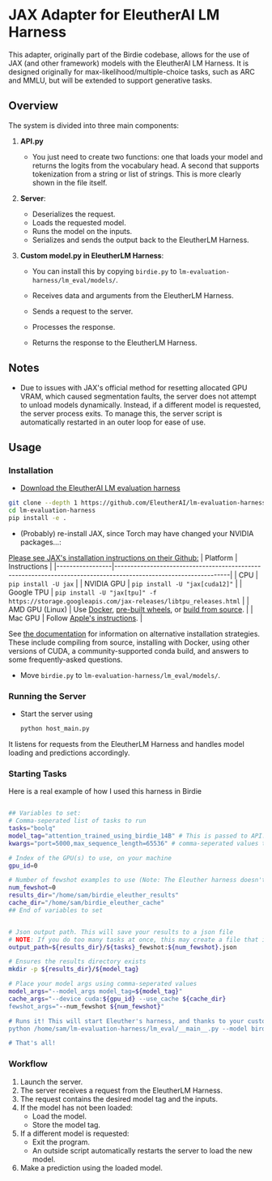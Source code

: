 # JAX Adapter for EleutherAI LM Harness

This adapter, originally part of the Birdie codebase, allows for the use of JAX (and other framework) models with the EleutherAI LM Harness. It is designed originally for max-likelihood/multiple-choice tasks, such as ARC and MMLU, but will be extended to support generative tasks.

## Overview

The system is divided into three main components:

1. **API.py**
   - You just need to create two functions: one that loads your model and returns the logits from the vocabulary head. A second that supports tokenization from a string or list of strings. This is more clearly shown in the file itself.
1. **Server**:
    - Deserializes the request.
    - Loads the requested model.
    - Runs the model on the inputs.
    - Serializes and sends the output back to the EleutherLM Harness.

2. **Custom model.py in EleutherLM Harness**:
   - You can install this by copying `birdie.py` to `lm-evaluation-harness/lm_eval/models/`.

    - Receives data and arguments from the EleutherLM Harness.
    - Sends a request to the server.
    - Processes the response.
    - Returns the response to the EleutherLM Harness.

## Notes

- Due to issues with JAX's official method for resetting allocated GPU VRAM, which caused segmentation faults, the server does not attempt to unload models dynamically. Instead, if a different model is requested, the server process exits. To manage this, the server script is automatically restarted in an outer loop for ease of use.

## Usage

### Installation

- [Download the EleutherAI LM evaluation harness](https://github.com/EleutherAI/lm-evaluation-harness)
```bash
git clone --depth 1 https://github.com/EleutherAI/lm-evaluation-harness
cd lm-evaluation-harness
pip install -e .
```

- (Probably) re-install JAX, since Torch may have changed your NVIDIA packages...:

[Please see JAX's installation instructions on their Github:](https://github.com/jax-ml/jax?tab=readme-ov-file#installation)
| Platform        | Instructions                                                                                                    |
|-----------------|-----------------------------------------------------------------------------------------------------------------|
| CPU             | `pip install -U jax`                                                                                            |
| NVIDIA GPU      | `pip install -U "jax[cuda12]"`                                                                                  |
| Google TPU      | `pip install -U "jax[tpu]" -f https://storage.googleapis.com/jax-releases/libtpu_releases.html`                 |
| AMD GPU (Linux) | Use [Docker](https://hub.docker.com/r/rocm/jax-community/tags), [pre-built wheels](https://github.com/ROCm/jax/releases), or [build from source](https://jax.readthedocs.io/en/latest/developer.html#additional-notes-for-building-a-rocm-jaxlib-for-amd-gpus). |
| Mac GPU         | Follow [Apple's instructions](https://developer.apple.com/metal/jax/).                                          |

See [the documentation](https://jax.readthedocs.io/en/latest/installation.html)
for information on alternative installation strategies. These include compiling
from source, installing with Docker, using other versions of CUDA, a
community-supported conda build, and answers to some frequently-asked questions.


- Move `birdie.py` to `lm-evaluation-harness/lm_eval/models/`.

### Running the Server

- Start the server using
  ```bash
  python host_main.py
  ```
It listens for requests from the EleutherLM Harness and handles model loading and predictions accordingly.

### Starting Tasks
Here is a real example of how I used this harness in Birdie
```bash

## Variables to set:
# Comma-seperated list of tasks to run
tasks="boolq"
model_tag="attention_trained_using_birdie_14B" # This is passed to API.py, which you must update to load in your desired model.
kwargs="port=5000,max_sequence_length=65536" # comma-seperated values that you can pass in. These will make it all the way to load_model() and load_tokenizer() in API.py!

# Index of the GPU(s) to use, on your machine
gpu_id=0

# Number of fewshot examples to use (Note: The Eleuther harness doesn't support this for all tasks, and may not tell you that few shot examples weren't added...)
num_fewshot=0
results_dir="/home/sam/birdie_eleuther_results"
cache_dir="/home/sam/birdie_eleuther_cache"
## End of variables to set


# Json output path. This will save your results to a json file
# NOTE: If you do too many tasks at once, this may create a file that is too long for your OS!
output_path=${results_dir}/${tasks}_fewshot:${num_fewshot}.json

# Ensures the results directory exists
mkdir -p ${results_dir}/${model_tag}

# Place your model args using comma-seperated values
model_args="--model_args model_tag=${model_tag}" 
cache_args="--device cuda:${gpu_id} --use_cache ${cache_dir} 
fewshot_args="--num_fewshot ${num_fewshot}"

# Runs it! This will start Eleuther's harness, and thanks to your custom model, the requests will be forwarded to our server running in host_main.py, which will load the model, tokenize the inputs, and return the final losses to the harness.
python /home/sam/lm-evaluation-harness/lm_eval/__main__.py --model birdie ${model_args} ${fewshot_args} --tasks ${tasks}  --output_path ${output_args} ${cache_args}

# That's all!
```


### Workflow

1. Launch the server.
2. The server receives a request from the EleutherLM Harness.
3. The request contains the desired model tag and the inputs.
4. If the model has not been loaded:
    - Load the model.
    - Store the model tag.
5. If a different model is requested:
    - Exit the program.
    - An outside script automatically restarts the server to load the new model.
6. Make a prediction using the loaded model.
